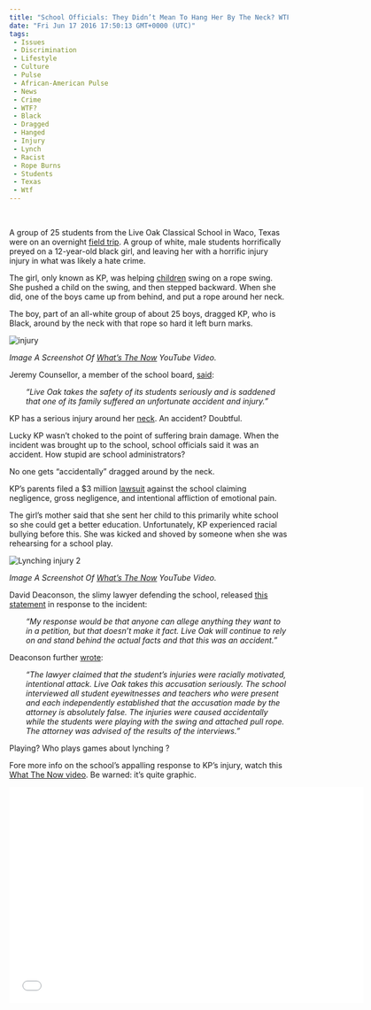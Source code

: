 ```yaml
---
title: "School Officials: They Didn’t Mean To Hang Her By The Neck? WTF? (VIDEO)"
date: "Fri Jun 17 2016 17:50:13 GMT+0000 (UTC)"
tags: 
 - Issues
 - Discrimination
 - Lifestyle
 - Culture
 - Pulse
 - African-American Pulse
 - News
 - Crime
 - WTF?
 - Black
 - Dragged
 - Hanged
 - Injury
 - Lynch
 - Racist
 - Rope Burns
 - Students
 - Texas
 - Wtf
---
```

<p><!--OffDef--><br>
<!--Ads1--></p><p>A group of 25 students from the Live Oak Classical School in Waco, Texas were&#xA0;on an overnight <a href="http://winningdemocrats.com/white-students-drag-12-year-old-black-girl-with-rope-around-neck-while-school-does-nothing/" onclick="__gaTracker(&apos;send&apos;, &apos;event&apos;, &apos;outbound-article&apos;, &apos;http://winningdemocrats.com/white-students-drag-12-year-old-black-girl-with-rope-around-neck-while-school-does-nothing/&apos;, &apos;field trip&apos;);">field trip</a>. A group of white, male students horrifically preyed on a 12-year-old black girl, and leaving her with a horrific injury injury in what was&#xA0;likely a hate crime.</p><p>The girl, only known as KP, was helping <a href="http://winningdemocrats.com/white-students-drag-12-year-old-black-girl-with-rope-around-neck-while-school-does-nothing/" onclick="__gaTracker(&apos;send&apos;, &apos;event&apos;, &apos;outbound-article&apos;, &apos;http://winningdemocrats.com/white-students-drag-12-year-old-black-girl-with-rope-around-neck-while-school-does-nothing/&apos;, &apos;children&apos;);" target="_blank">children</a> swing on a rope swing. She pushed&#xA0;a child on the swing, and then stepped backward. When she did, one of the boys came up from behind, and put a rope around her neck.</p><p>The boy, part of an all-white group of about 25 boys, dragged KP, who is Black, around by the neck with that rope so hard it left burn marks.</p><div id="attachment_137754" style="width: 724px" class="wp-caption aligncenter"><img class="size-full wp-image-137754" src="//i2.wp.com/cdn.liberalamerica.org/wp-content/uploads/2016/06/lynching.png?resize=714%2C400" alt="injury" srcset="//i2.wp.com/cdn.liberalamerica.org/wp-content/uploads/2016/06/lynching.png?resize=714%2C400 714w, //i2.wp.com/cdn.liberalamerica.org/wp-content/uploads/2016/06/lynching.png?resize=714%2C400 64w, //i2.wp.com/cdn.liberalamerica.org/wp-content/uploads/2016/06/lynching.png?resize=714%2C400 350w, //i2.wp.com/cdn.liberalamerica.org/wp-content/uploads/2016/06/lynching.png?resize=714%2C400 600w" sizes="(max-width: 714px) 100vw, 714px" data-recalc-dims="1">
<p class="wp-caption-text"><em>Image A Screenshot Of <a href="https://www.youtube.com/watch?v=TaKT4zx2ooo" onclick="__gaTracker(&apos;send&apos;, &apos;event&apos;, &apos;outbound-article&apos;, &apos;https://www.youtube.com/watch?v=TaKT4zx2ooo&apos;, &apos;What\&apos;s The Now&apos;);">What&#x2019;s The Now</a>&#xA0;YouTube Video.</em></p>
</div><p>Jeremy Counsellor, a member of the school board, <a href="http://www.thedailybeast.com/articles/2016/06/14/lawsuit-6th-graders-dragged-black-girl-by-rope-around-her-neck.html" onclick="__gaTracker(&apos;send&apos;, &apos;event&apos;, &apos;outbound-article&apos;, &apos;http://www.thedailybeast.com/articles/2016/06/14/lawsuit-6th-graders-dragged-black-girl-by-rope-around-her-neck.html&apos;, &apos;said&apos;);" target="_blank">said</a>:</p><p style="padding-left: 30px;"><em>&#x201C;Live Oak takes the safety of its students seriously and is saddened that one of its family suffered an unfortunate accident and injury.&#x201D;</em></p><p>KP has a serious injury around her <a href="http://winningdemocrats.com/white-students-drag-12-year-old-black-girl-with-rope-around-neck-while-school-does-nothing/" onclick="__gaTracker(&apos;send&apos;, &apos;event&apos;, &apos;outbound-article&apos;, &apos;http://winningdemocrats.com/white-students-drag-12-year-old-black-girl-with-rope-around-neck-while-school-does-nothing/&apos;, &apos;neck&apos;);" target="_blank">neck</a>. An accident? Doubtful.</p><p>Lucky KP wasn&#x2019;t choked to the point of suffering brain damage. When the incident&#xA0;was brought up to the school, school officials said it was an accident. How stupid are school administrators?</p><p>No one gets &#x201C;accidentally&#x201D; dragged around by the neck.</p><p>KP&#x2019;s&#xA0;parents filed a $3 million <a href="http://www.thedailybeast.com/articles/2016/06/14/lawsuit-6th-graders-dragged-black-girl-by-rope-around-her-neck.html" onclick="__gaTracker(&apos;send&apos;, &apos;event&apos;, &apos;outbound-article&apos;, &apos;http://www.thedailybeast.com/articles/2016/06/14/lawsuit-6th-graders-dragged-black-girl-by-rope-around-her-neck.html&apos;, &apos;lawsuit&apos;);" target="_blank">lawsuit</a> against the school claiming negligence, gross negligence, and intentional affliction of emotional pain.</p><p>The girl&#x2019;s mother&#xA0;said that she sent her child to this primarily white school so she could&#xA0;get a better education. Unfortunately, KP&#xA0;experienced racial bullying before this. She was kicked and shoved by someone when she was rehearsing for a&#xA0;school play.</p><div id="attachment_137807" style="width: 734px" class="wp-caption aligncenter"><img class="size-full wp-image-137807" src="//i2.wp.com/cdn.liberalamerica.org/wp-content/uploads/2016/06/Lynching-injury-2.jpg?resize=724%2C450" alt="Lynching injury 2" srcset="//i2.wp.com/cdn.liberalamerica.org/wp-content/uploads/2016/06/Lynching-injury-2.jpg?resize=724%2C450 724w, //i2.wp.com/cdn.liberalamerica.org/wp-content/uploads/2016/06/Lynching-injury-2.jpg?resize=724%2C450 64w, //i2.wp.com/cdn.liberalamerica.org/wp-content/uploads/2016/06/Lynching-injury-2.jpg?resize=724%2C450 350w, //i2.wp.com/cdn.liberalamerica.org/wp-content/uploads/2016/06/Lynching-injury-2.jpg?resize=724%2C450 600w" sizes="(max-width: 724px) 100vw, 724px" data-recalc-dims="1">
<p class="wp-caption-text"><em>Image A Screenshot Of <a href="https://www.youtube.com/watch?v=TaKT4zx2ooo&amp;ab_channel=What%27sTheNow?" onclick="__gaTracker(&apos;send&apos;, &apos;event&apos;, &apos;outbound-article&apos;, &apos;https://www.youtube.com/watch?v=TaKT4zx2ooo&amp;ab_channel=What%27sTheNow?&apos;, &apos;What\&apos;s The Now&apos;);">What&#x2019;s The Now</a> YouTube Video.</em></p>
</div><p>David Deaconson, the slimy lawyer defending the school, released <a href="http://winningdemocrats.com/white-students-drag-12-year-old-black-girl-with-rope-around-neck-while-school-does-nothing/" onclick="__gaTracker(&apos;send&apos;, &apos;event&apos;, &apos;outbound-article&apos;, &apos;http://winningdemocrats.com/white-students-drag-12-year-old-black-girl-with-rope-around-neck-while-school-does-nothing/&apos;, &apos;this statement&apos;);">this statement</a>&#xA0;in response to&#xA0;the incident:</p><p style="padding-left: 30px;"><em>&#x201C;My response would be that anyone can allege anything they want to in a petition, but that doesn&#x2019;t make it fact. Live Oak will continue to rely on and stand behind the actual facts and that this was an accident.&#x201D;</em></p><p><!--Ads2--></p><p>Deaconson&#xA0;further <a href="http://www.inquisitr.com/3212037/play-lynching-white-students-dragged-black-classmate-by-roped-neck-family-files-suit/" onclick="__gaTracker(&apos;send&apos;, &apos;event&apos;, &apos;outbound-article&apos;, &apos;http://www.inquisitr.com/3212037/play-lynching-white-students-dragged-black-classmate-by-roped-neck-family-files-suit/&apos;, &apos;wrote&apos;);" target="_blank">wrote</a>:</p><p style="padding-left: 30px;"><em>&#x201C;The lawyer claimed that the student&#x2019;s injuries were racially motivated, intentional attack. Live Oak takes this accusation seriously. The school interviewed all student eyewitnesses and teachers who were present and each independently established that the accusation made by the attorney is absolutely false. The injuries were caused accidentally while the students were playing with the swing and attached pull rope. The attorney was advised of the results of the interviews.&#x201D;</em></p><p>Playing? Who plays games about lynching ?</p><p>Fore more info on the school&#x2019;s appalling response to&#xA0;KP&#x2019;s&#xA0;injury, watch this <a href="https://youtu.be/TaKT4zx2ooo" onclick="__gaTracker(&apos;send&apos;, &apos;event&apos;, &apos;outbound-article&apos;, &apos;https://youtu.be/TaKT4zx2ooo&apos;, &apos;What The Now video&apos;);">What The Now video</a>. Be warned: it&#x2019;s quite graphic.</p><p><span class="embed-youtube" style="text-align:center; display: block;"><iframe class="youtube-player" type="text/html" width="640" height="390" src="//www.youtube.com/embed/TaKT4zx2ooo?version=3&amp;rel=1&amp;fs=1&amp;autohide=2&amp;showsearch=0&amp;showinfo=1&amp;iv_load_policy=1&amp;wmode=transparent" allowfullscreen="true" style="border:0;"></iframe></span></p>